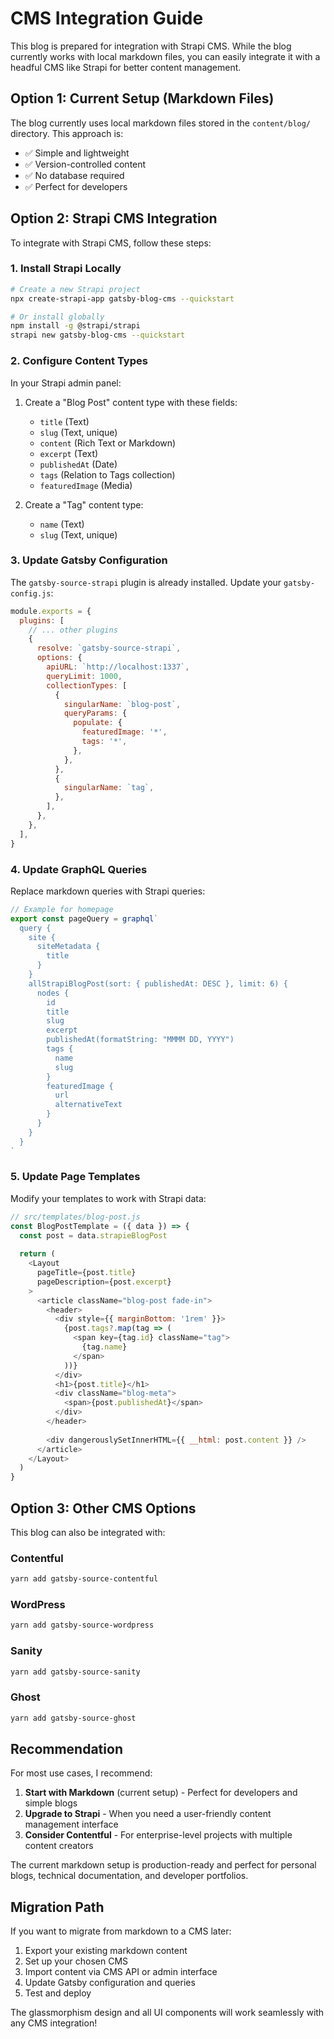 # CMS Integration Guide

This blog is prepared for integration with Strapi CMS. While the blog currently works with local markdown files, you can easily integrate it with a headful CMS like Strapi for better content management.

## Option 1: Current Setup (Markdown Files)

The blog currently uses local markdown files stored in the `content/blog/` directory. This approach is:
- ✅ Simple and lightweight
- ✅ Version-controlled content
- ✅ No database required
- ✅ Perfect for developers

## Option 2: Strapi CMS Integration

To integrate with Strapi CMS, follow these steps:

### 1. Install Strapi Locally

```bash
# Create a new Strapi project
npx create-strapi-app gatsby-blog-cms --quickstart

# Or install globally
npm install -g @strapi/strapi
strapi new gatsby-blog-cms --quickstart
```

### 2. Configure Content Types

In your Strapi admin panel:

1. Create a "Blog Post" content type with these fields:
   - `title` (Text)
   - `slug` (Text, unique)
   - `content` (Rich Text or Markdown)
   - `excerpt` (Text)
   - `publishedAt` (Date)
   - `tags` (Relation to Tags collection)
   - `featuredImage` (Media)

2. Create a "Tag" content type:
   - `name` (Text)
   - `slug` (Text, unique)

### 3. Update Gatsby Configuration

The `gatsby-source-strapi` plugin is already installed. Update your `gatsby-config.js`:

```javascript
module.exports = {
  plugins: [
    // ... other plugins
    {
      resolve: `gatsby-source-strapi`,
      options: {
        apiURL: `http://localhost:1337`,
        queryLimit: 1000,
        collectionTypes: [
          {
            singularName: `blog-post`,
            queryParams: {
              populate: {
                featuredImage: '*',
                tags: '*',
              },
            },
          },
          {
            singularName: `tag`,
          },
        ],
      },
    },
  ],
}
```

### 4. Update GraphQL Queries

Replace markdown queries with Strapi queries:

```javascript
// Example for homepage
export const pageQuery = graphql`
  query {
    site {
      siteMetadata {
        title
      }
    }
    allStrapiBlogPost(sort: { publishedAt: DESC }, limit: 6) {
      nodes {
        id
        title
        slug
        excerpt
        publishedAt(formatString: "MMMM DD, YYYY")
        tags {
          name
          slug
        }
        featuredImage {
          url
          alternativeText
        }
      }
    }
  }
`
```

### 5. Update Page Templates

Modify your templates to work with Strapi data:

```javascript
// src/templates/blog-post.js
const BlogPostTemplate = ({ data }) => {
  const post = data.strapieBlogPost
  
  return (
    <Layout
      pageTitle={post.title}
      pageDescription={post.excerpt}
    >
      <article className="blog-post fade-in">
        <header>
          <div style={{ marginBottom: '1rem' }}>
            {post.tags?.map(tag => (
              <span key={tag.id} className="tag">
                {tag.name}
              </span>
            ))}
          </div>
          <h1>{post.title}</h1>
          <div className="blog-meta">
            <span>{post.publishedAt}</span>
          </div>
        </header>
        
        <div dangerouslySetInnerHTML={{ __html: post.content }} />
      </article>
    </Layout>
  )
}
```

## Option 3: Other CMS Options

This blog can also be integrated with:

### Contentful
```bash
yarn add gatsby-source-contentful
```

### WordPress
```bash
yarn add gatsby-source-wordpress
```

### Sanity
```bash
yarn add gatsby-source-sanity
```

### Ghost
```bash
yarn add gatsby-source-ghost
```

## Recommendation

For most use cases, I recommend:

1. **Start with Markdown** (current setup) - Perfect for developers and simple blogs
2. **Upgrade to Strapi** - When you need a user-friendly content management interface
3. **Consider Contentful** - For enterprise-level projects with multiple content creators

The current markdown setup is production-ready and perfect for personal blogs, technical documentation, and developer portfolios.

## Migration Path

If you want to migrate from markdown to a CMS later:

1. Export your existing markdown content
2. Set up your chosen CMS
3. Import content via CMS API or admin interface
4. Update Gatsby configuration and queries
5. Test and deploy

The glassmorphism design and all UI components will work seamlessly with any CMS integration!